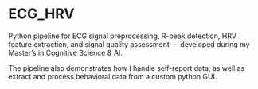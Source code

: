 # ECG_HRV
Python pipeline for ECG signal preprocessing, R-peak detection, HRV feature extraction, and signal quality assessment — developed during my Master’s in Cognitive Science &amp; AI.

The pipeline also demonstrates how I handle self-report data, as well as extract and process behavioral data from a custom python GUI.
